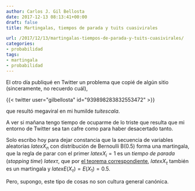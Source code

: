 ```yaml
---
author: Carlos J. Gil Bellosta
date: 2017-12-13 08:13:41+00:00
draft: false
title: Martingalas, tiempos de parada y tuits cuasivirales

url: /2017/12/13/martingalas-tiempos-de-parada-y-tuits-cuasivirales/
categories:
- probabilidad
tags:
- martingala
- probabilidad
---
```


El otro día publiqué en Twitter un problema que copié de algún sitio (sinceramente, no recuerdo cuál),

{{< twitter user="gilbellosta" id="939898283832553472" >}}

que resultó megaviral en mi humilde _tuitescala_.

A ver si mañana tengo tiempo de ocuparme de lo triste que resulta que mi entorno de Twitter sea tan cafre como para haber desacertado tanto.

Solo escribo hoy para dejar constancia que la secuencia de variables aleatorias $latex X_n$ con distribución de Bernoulli B(0.5) forma una martingala, que la regla de parar con el primer $latex X_i = 1$ es un _tiempo de parada_ (_stopping time_) $latex \tau$, que por [el teorema correspondiente](https://en.wikipedia.org/wiki/Optional_stopping_theorem), $latex X_\tau$ también es un martingala y $latex E(X_\tau) = E(X_1) = 0.5$.

Pero, supongo, este tipo de cosas no son cultura general canónica.
